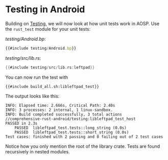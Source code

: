 # Testing in Android

Building on [Testing](../testing.md), we will now look at how unit tests work
in AOSP. Use the `rust_test` module for your unit tests:

_testing/Android.bp_:

```javascript
{{#include testing/Android.bp}}
```

_testing/src/lib.rs_:

```rust
{{#include testing/src/lib.rs:leftpad}}
```

You can now run the test with

```shell
{{#include build_all.sh:libleftpad_test}}
```

The output looks like this:

```text
INFO: Elapsed time: 2.666s, Critical Path: 2.40s
INFO: 3 processes: 2 internal, 1 linux-sandbox.
INFO: Build completed successfully, 3 total actions
//comprehensive-rust-android/testing:libleftpad_test_host            PASSED in 2.3s
    PASSED  libleftpad_test.tests::long_string (0.0s)
    PASSED  libleftpad_test.tests::short_string (0.0s)
Test cases: finished with 2 passing and 0 failing out of 2 test cases
```

Notice how you only mention the root of the library crate. Tests are found
recursively in nested modules.
